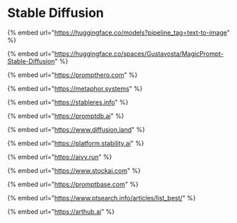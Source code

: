 # Stable Diffusion

{% embed url="https://huggingface.co/models?pipeline_tag=text-to-image" %}

{% embed url="https://huggingface.co/spaces/Gustavosta/MagicPrompt-Stable-Diffusion" %}

{% embed url="https://prompthero.com" %}

{% embed url="https://metaphor.systems" %}

{% embed url="https://stableres.info" %}

{% embed url="https://promptdb.ai" %}

{% embed url="https://www.diffusion.land" %}

{% embed url="https://platform.stability.ai" %}

{% embed url="https://aivy.run" %}

{% embed url="https://www.stockai.com" %}

{% embed url="https://promptbase.com" %}

{% embed url="https://www.ptsearch.info/articles/list_best/" %}

{% embed url="https://arthub.ai" %}

